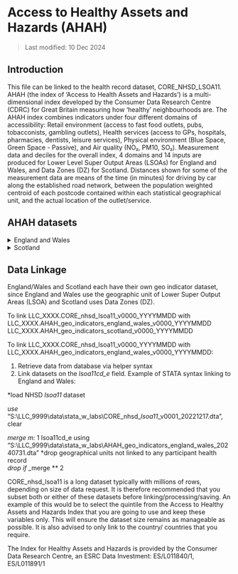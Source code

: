 # Access to Healthy Assets and Hazards (AHAH)

> Last modified: 10 Dec 2024

## Introduction
This file can be linked to the health record dataset, CORE_NHSD_LSOA11.
AHAH (the index of ‘Access to Health Assets and Hazards’) is a multi-dimensional index developed by the Consumer Data Research Centre (CDRC) for Great Britain measuring how ‘healthy’ neighbourhoods are. The AHAH index combines indicators under four different domains of accessibility: Retail environment (access to fast food outlets, pubs, tobacconists, gambling outlets), Health services (access to GPs, hospitals, pharmacies, dentists, leisure services), Physical environment (Blue Space, Green Space - Passive), and Air quality (NO₂, PM10, SO₂). Measurement data and deciles for the overall index, 4 domains and 14 inputs are produced for Lower Level Super Output Areas (LSOAs) for England and Wales, and Data Zones (DZ) for Scotland. Distances shown for some of the measurement data are means of the time (in minutes) for driving by car along the established road network, between the population weighted centroid of each postcode contained within each statistical geographical unit, and the actual location of the outlet/service. 

## AHAH datasets

<details>
<summary>England and Wales</summary>

**1. Scale and Extent**

| **Dataset descriptor**                             | **Dataset-specific information**                                                                                                                                                                                                                               |
|----------------------------------------------------|-----------------------------------------------------------------------------------------------------------------------------------------------------------------------------------------------------------------------------------------------------------------|
| **Name of dataset in TRE**                         | AHAH_geo_indicators_england_wales                                                                                                                                                                                                                              |
| **Other name**                                     | Access to Healthy Assets & Hazards (AHAH)                                                                                                                                                                                                                     |
| **Owner**                                          | Consumer Data Research Centre                                                                                                                                                                                                                                 |
| **Geographical coverage**                          | England and Wales                                                                                                                                                                                                                                               |
| **Temporal coverage**                              | 2022                                                                                                                                                                                                                                                           |
| **TRE temporal coverage**                          | 2022                                                                                                                                                                                                                                                           |
| **Frequency of update**                            | Every few years                                                                                                                                                                                                                                                |
| **Date of last extract**                           | None                                                                                                                                                                                                                                                          |
| **Keywords**                                       | Health, Retail, Environment, Air quality                                                                                                                                                                                                                       |
| **Short description**                              | AHAH (the index of ‘Access to Health Assets and Hazards’) is a multi-dimensional index developed by the CDRC for Great Britain measuring how ‘healthy’ neighbourhoods are. The AHAH index combines indicators under four different domains of accessibility: Retail environment (access to fast food outlets, pubs, tobacconists, gambling outlets), Health services (access to GPs, hospitals, pharmacies, dentists, leisure services), Physical environment (Blue Space, Green Space - Passive), and Air quality (NO₂, PM10, SO₂). Measurement data and deciles for the overall index, 4 domains and 14 inputs are produced for Lower Level Super Output Areas (LSOAs) for England and Wales, and Data Zones (DZ) for Scotland. Distances shown for some of the measurement data are means of the time (in minutes) for driving by car along the established road network, between the population weighted centroid of each postcode contained within each statistical geographical unit, and the actual location of the outlet/service. |
| **DOI**                                            | None                                                                                                                                                                                                                                                          |
| **Data resolution**                                | Lower Super Output Area code (2011)                                                                                                                                                                                                                           |
| **Number of variables**                            | 21                                                                                                                                                                                                                                                            |
| **Number of participants**                         | None                                                                                                                                                                                                                                                          |
| **Number of observations**                         | 34,753                                                                                                                                                                                                                                                        |
| **Version**                                        | 3                                                                                                                                                                                                                                                             |
| **Key link**                                       | [AHAH Dataset Link](https://data.cdrc.ac.uk/dataset/access-healthy-assets-hazards-ahah)                                                                                                                                                                       |
| **Specific restrictions to data use**              | None                                                                                                                                                                                                                                                          |


**2. Variables**
|**Variable Group**|**Variable**|**Description**|**Source**|**Date range of data**|
|:---:|:---:|:---:|:---:|:---:|
|Geographical|lsoa11|Lower Super Output Area code (2011)|Office of National Statistics|2011|
|Retail|ah3gamb|Distance to nearest Gambling Outlet (minutes)|Local Data Company|2019|
|Retail|ah3ffood|Distance to nearest Fast Food Outlet (minutes)|Local Data Company|2019|
|Retail|ah3pubs|Distance to nearest Pubs/Bars/Nightclub (minutes)|Local Data Company|2019|
|Retail|ah3tob|Distance to nearest Tobacconists/Vape Store (minutes)|Local Data Company|2019|
|Health|ah3gp|Distance to nearest GP Practice (minutes)|NHS England|Feb-22|
|Health|ah3hosp|Distance to nearest Hospital (minutes)|NHS England|Feb-22|
|Health|ah3dent|Distance to nearest Dentist (minutes)|NHS England|Jan-22|
|Health|ah3phar|Distance to nearest Pharmacy (minutes)|NHS England|Jan-22|
|Health|ah3phar|Distance to nearest Pharmacy (minutes)|NHS Wales|Nov-21|
|Health|ah3leis|Distance to nearest Leisure Centre (minutes)|Local Data Company|Jul-05|
|Green/bluespace|ah3blue|Distance to nearest Blue space (minutes)|OpenStreetMap|2021|
|Green/bluespace|ah3gpas|NVDI value indicating Passive Green Space|Sentinel Satellite|2021|
|Air|ah3no2|Annual mean Nitrogen Dioxide (μgm³)|DEFRA|2019|
|Air|ah3pm10|Annual mean Particulate Matter (μgm³)|DEFRA|2019|
|Air|ah3so2|Annual mean Sulphur Dioxide (μgm³)|DEFRA|2019|
|Health|ah3h|Health Domain Score|CDRC|2022|
|Green/bluespace|ah3g|Green/Bluespace Domain Score|CDRC|2022|
|Air|ah3e|Air quality Domain Score|CDRC|2022|
|Retail|ah3r|Retail Domain Score|CDRC|2022|
|Healthy Assets and Hazards|ahah_index|Access to Healthy Assets and Hazards index score|CDRC|2022|

</details>

<details>
<summary>Scotland</summary>

**1. Scale and Extent**

| **Dataset descriptor**                             | **Dataset-specific information**                                                                                                                                                                                                                               |
|----------------------------------------------------|-----------------------------------------------------------------------------------------------------------------------------------------------------------------------------------------------------------------------------------------------------------------|
| **Name of dataset in TRE**                         | AHAH_geo_indicators_scotland                                                                                                                                                                                                                                  |
| **Other name**                                     | Access to Healthy Assets & Hazards (AHAH)                                                                                                                                                                                                                     |
| **Owner**                                          | Consumer Data Research Centre                                                                                                                                                                                                                                 |
| **Geographical coverage**                          | Scotland                                                                                                                                                                                                                                                       |
| **Temporal coverage**                              | 2022                                                                                                                                                                                                                                                           |
| **TRE temporal coverage**                          | 2022                                                                                                                                                                                                                                                           |
| **Frequency of update**                            | Every few years                                                                                                                                                                                                                                                |
| **Date of last extract**                           | None                                                                                                                                                                                                                                                          |
| **Keywords**                                       | Health, Retail, Environment, Air quality                                                                                                                                                                                                                       |
| **Short description**                              | AHAH (the index of ‘Access to Health Assets and Hazards’) is a multi-dimensional index developed by the CDRC for Great Britain measuring how ‘healthy’ neighbourhoods are. The AHAH index combines indicators under four different domains of accessibility: Retail environment (access to fast food outlets, pubs, tobacconists, gambling outlets), Health services (access to GPs, hospitals, pharmacies, dentists, leisure services), Physical environment (Blue Space, Green Space - Passive), and Air quality (NO₂, PM10, SO₂). Measurement data and deciles for the overall index, 4 domains and 14 inputs are produced for Lower Level Super Output Areas (LSOAs) for England and Wales, and Data Zones (DZ) for Scotland. Distances shown for some of the measurement data are means of the time (in minutes) for driving by car along the established road network, between the population weighted centroid of each postcode contained within each statistical geographical unit, and the actual location of the outlet/service. |
| **DOI**                                            | None                                                                                                                                                                                                                                                          |
| **Data resolution**                                | Data Zones (2011)                                                                                                                                                                                                                                              |
| **Number of variables**                            | 21                                                                                                                                                                                                                                                            |
| **Number of participants**                         | None                                                                                                                                                                                                                                                          |
| **Number of observations**                         | 6,976                                                                                                                                                                                                                                                         |
| **Version**                                        | 3                                                                                                                                                                                                                                                             |
| **Key link**                                       | [AHAH Dataset Link](https://data.cdrc.ac.uk/dataset/access-healthy-assets-hazards-ahah)                                                                                                                                                                       |
| **Specific restrictions to data use**              | None                                                                                                                                                                                                                                                          |


**2. Variables**
|**Variable Group**|**Variable**|**Description**|**Source**|**Date range of data**|
|:---:|:---:|:---:|:---:|:---:|
|Geographical|lsoa11|Data Zones|gov.scot|2011|
|Retail|ah3gamb|Distance to nearest Gambling Outlet (minutes)|Local Data Company|2019|
|Retail|ah3ffood|Distance to nearest Fast Food Outlet (minutes)|Local Data Company|2019|
|Retail|ah3pubs|Distance to nearest Pubs/Bars/Nightclub (minutes)|Local Data Company|2019|
|Retail|ah3tob|Distance to nearest Tobacconists/Vape Store (minutes)|Local Data Company|2019|
|Health|ah3gp|Distance to nearest GP Practice (minutes)|NHS Scotland|Jan-22|
|Health|ah3hosp|Distance to nearest Hospital (minutes)|NHS Scotland|Dec-21|
|Health|ah3dent|Distance to nearest Dentist (minutes)|NHS Scotland|Jun-21|
|Health|ah3phar|Distance to nearest Pharmacy (minutes)|NHS Scotland|Oct-21|
|Health|ah3leis|Distance to nearest Leisure Centre (minutes)|Local Data Company|Jul-05|
|Green/bluespace|ah3blue|Distance to nearest Blue space (minutes)|OpenStreetMap|2021|
|Green/bluespace|ah3gpas|NVDI value indicating Passive Green Space|Sentinel Satellite|2021|
|Air|ah3no2|Annual mean Nitrogen Dioxide (μgm³)|DEFRA|2019|
|Air|ah3pm10|Annual mean Particulate Matter (μgm³)|DEFRA|2019|
|Air|ah3so2|Annual mean Sulphur Dioxide (μgm³)|DEFRA|2019|
|Health|ah3h|Health Domain Score|CDRC|2022|
|Green/bluespace|ah3g|Green/Bluespace Domain Score|CDRC|2022|
|Air|ah3e|Air quality Domain Score|CDRC|2022|
|Retail|ah3r|Retail Domain Score|CDRC|2022|
|Healthy Assets and Hazards|ahah_index|Access to Healthy Assets and Hazards index score|CDRC|2022|

</details>


## Data Linkage
England/Wales and Scotland each have their own geo indicator dataset, since England and Wales use the geographic unit of Lower Super Output Areas (LSOA) and Scotland uses Data Zones (DZ).

To link LLC_XXXX.CORE_nhsd_lsoa11_v0000_YYYYMMDD with
LLC_XXXX.AHAH_geo_indicators_england_wales_v0000_YYYYMMDD 
LLC_XXXX.AHAH_geo_indicators_scotland_v0000_YYYYMMDD 


To link LLC_XXXX.CORE_nhsd_lsoa11_v0000_YYYYMMDD with 
LLC_XXXX.AHAH_geo_indicators_england_wales_v0000_YYYYMMDD:

1. Retrieve data from database via helper syntax
2. Link datasets on the *lsoa11cd_e* field. Example of STATA syntax linking to England and Wales:

*load NHSD *lsoa11* dataset

*use* “S:\LLC_9999\data\stata_w_labs\CORE_nhsd_*lsoa11*_v0001_20221217.dta”, clear

*merge m:* 1 lsoa11cd_e using
“S:\LLC_9999\data\stata_w_labs\AHAH_geo_indicators_england_wales_20240731.dta”
*drop geographical units not linked to any participant health record  
*drop if* _merge ** 2

CORE_nhsd_lsoa11 is a long dataset typically with millions of rows, depending on size of data request. It is therefore recommended that you subset both or either of these datasets before linking/processing/saving. An example of this would be to select the quintile from the Access to Healthy Assets and Hazards Index that you are going to use and keep these variables only. This will ensure the dataset size remains as manageable as possible. It is also advised to only link to the country/ countries that you require.

The Index for Healthy Assets and Hazards is provided by the Consumer Data Research Centre, an ESRC Data Investment: ES/L011840/1, ES/L011891/1
